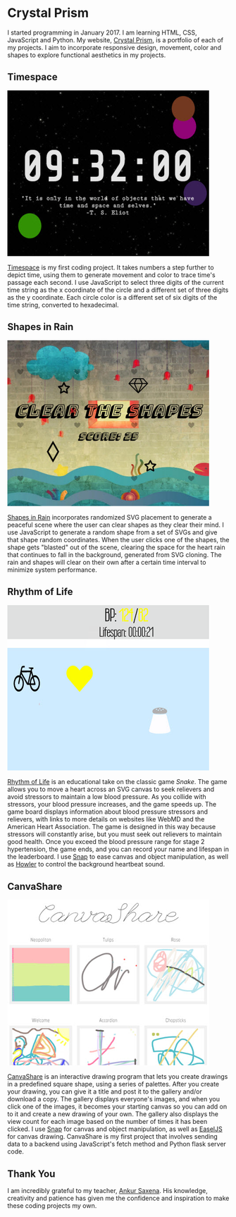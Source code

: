 # Crystal Prism
I started programming in January 2017. I am learning HTML, CSS, JavaScript and Python. My website, [Crystal Prism](http://crystalprism.io), is a portfolio of each of my projects. I aim to incorporate responsive design, movement, color and shapes to explore functional aesthetics in my projects.

## Timespace
![Timespace](images/timespace.png)

[Timespace](http://crystalprism.io/timespace/index.html) is my first coding project. It takes numbers a step further to depict time, using them to generate movement and color to trace time's passage each second. I use JavaScript to select three digits of the current time string as the x coordinate of the circle and a different set of three digits as the y coordinate. Each circle color is a different set of six digits of the time string, converted to hexadecimal.

## Shapes in Rain
![Shapes in Rain](images/shapes-in-rain.png)

[Shapes in Rain](http://crystalprism.io/shapes-in-rain/index.html) incorporates randomized SVG placement to generate a peaceful scene where the user can clear shapes as they clear their mind. I use JavaScript to generate a random shape from a set of SVGs and give that shape random coordinates. When the user clicks one of the shapes, the shape gets "blasted" out of the scene, clearing the space for the heart rain that continues to fall in the background, generated from SVG cloning. The rain and shapes will clear on their own after a certain time interval to minimize system performance.

## Rhythm of Life
![Rhythm of Life](images/rhythm-of-life.png)

[Rhythm of Life](http://crystalprism.io/rhythm-of-life/index.html) is an educational take on the classic game *Snake*. The game allows you to move a heart across an SVG canvas to seek relievers and avoid stressors to maintain a low blood pressure. As you collide with stressors, your blood pressure increases, and the game speeds up. The game board displays information about blood pressure stressors and relievers, with links to more details on websites like WebMD and the American Heart Association. The game is designed in this way because stressors will constantly arise, but you must seek out relievers to maintain good health. Once you exceed the blood pressure range for stage 2 hypertension, the game ends, and you can record your name and lifespan in the leaderboard. I use [Snap](http://snapsvg.io) to ease canvas and object manipulation, as well as [Howler](https://howlerjs.com) to control the background heartbeat sound.

## CanvaShare
![CanvaShare](images/canvashare.png)

[CanvaShare](http://crystalprism.io/canvashare/index.html) is an interactive drawing program that lets you create drawings in a predefined square shape, using a series of palettes. After you create your drawing, you can give it a title and post it to the gallery and/or download a copy. The gallery displays everyone's images, and when you click one of the images, it becomes your starting canvas so you can add on to it and create a new drawing of your own. The gallery also displays the view count for each image based on the number of times it has been clicked. I use [Snap](http://snapsvg.io) for canvas and object manipulation, as well as [EaselJS](http://www.createjs.com/easeljs) for canvas drawing. CanvaShare is my first project that involves sending data to a backend using JavaScript's fetch method and Python flask server code.

## Thank You
I am incredibly grateful to my teacher, [Ankur Saxena](https://github.com/as3445). His knowledge, creativity and patience has given me the confidence and inspiration to make these coding projects my own.
